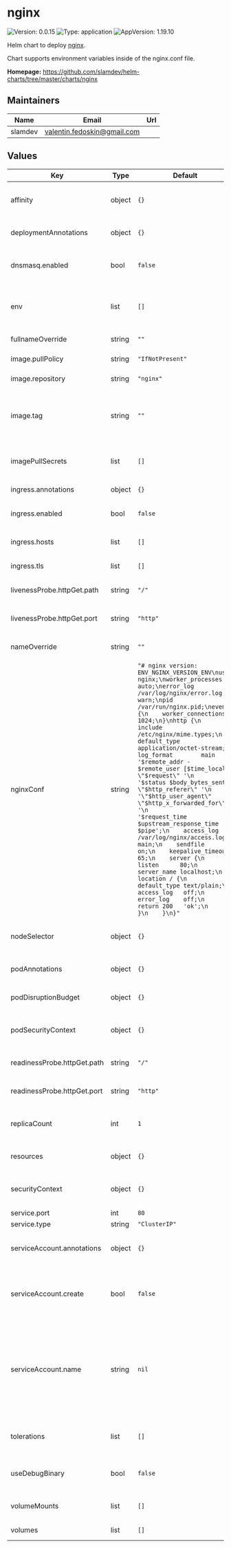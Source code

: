 # nginx

![Version: 0.0.15](https://img.shields.io/badge/Version-0.0.15-informational?style=flat-square) ![Type: application](https://img.shields.io/badge/Type-application-informational?style=flat-square) ![AppVersion: 1.19.10](https://img.shields.io/badge/AppVersion-1.19.10-informational?style=flat-square)

Helm chart to deploy [nginx](https://www.nginx.com).

Chart supports environment variables inside of the nginx.conf file.

**Homepage:** <https://github.com/slamdev/helm-charts/tree/master/charts/nginx>

## Maintainers

| Name | Email | Url |
| ---- | ------ | --- |
| slamdev | valentin.fedoskin@gmail.com |  |

## Values

| Key | Type | Default | Description |
|-----|------|---------|-------------|
| affinity | object | `{}` | affinity for scheduler pod assignment |
| deploymentAnnotations | object | `{}` | annotations to add to the deployment |
| dnsmasq.enabled | bool | `false` | enable simple dns server for nginx |
| env | list | `[]` | additional environment variables for the deployment |
| fullnameOverride | string | `""` | full name of the chart. |
| image.pullPolicy | string | `"IfNotPresent"` | image pull policy |
| image.repository | string | `"nginx"` | image repository |
| image.tag | string | `""` | image tag (chart's appVersion value will be used if not set) |
| imagePullSecrets | list | `[]` | image pull secret for private images |
| ingress.annotations | object | `{}` | ingress annotations |
| ingress.enabled | bool | `false` | enables Ingress for nginx |
| ingress.hosts | list | `[]` | ingress accepted hostnames |
| ingress.tls | list | `[]` | ingress TLS configuration |
| livenessProbe.httpGet.path | string | `"/"` | path for liveness probe |
| livenessProbe.httpGet.port | string | `"http"` | port for liveness probe |
| nameOverride | string | `""` | override name of the chart |
| nginxConf | string | `"# nginx version: ENV_NGINX_VERSION_ENV\nuser             nginx;\nworker_processes auto;\nerror_log        /var/log/nginx/error.log warn;\npid              /var/run/nginx.pid;\nevents {\n    worker_connections 1024;\n}\nhttp {\n    include           /etc/nginx/mime.types;\n    default_type      application/octet-stream;\n    log_format        main '$remote_addr - $remote_user [$time_local] \"$request\" '\n                           '$status $body_bytes_sent \"$http_referer\" '\n                           '\"$http_user_agent\" \"$http_x_forwarded_for\" '\n                           '$request_time $upstream_response_time $pipe';\n    access_log        /var/log/nginx/access.log main;\n    sendfile          on;\n    keepalive_timeout 65;\n    server {\n        listen      80;\n        server_name localhost;\n        location / {\n            default_type text/plain;\n            access_log   off;\n            error_log    off;\n            return 200   'ok';\n        }\n    }\n}"` | nginx config to provision inside of the container |
| nodeSelector | object | `{}` | node for scheduler pod assignment |
| podAnnotations | object | `{}` | annotations to add to the pod |
| podDisruptionBudget | object | `{}` | disruption budget for pod |
| podSecurityContext | object | `{}` | specifies security settings for a pod |
| readinessProbe.httpGet.path | string | `"/"` | path for readiness probe |
| readinessProbe.httpGet.port | string | `"http"` | port for readiness probe |
| replicaCount | int | `1` | number of replicas for nginx deployment. |
| resources | object | `{}` | custom resource configuration |
| securityContext | object | `{}` | specifies security settings for a container |
| service.port | int | `80` | service port |
| service.type | string | `"ClusterIP"` | service type |
| serviceAccount.annotations | object | `{}` | annotations to add to the service account |
| serviceAccount.create | bool | `false` | specifies whether a service account should be created |
| serviceAccount.name | string | `nil` | the name of the service account to use; if not set and create is true, a name is generated using the fullname template |
| tolerations | list | `[]` | tolerations for scheduler pod assignment |
| useDebugBinary | bool | `false` | run nginx-debug binary instead of normal one |
| volumeMounts | list | `[]` | additional volume mounts |
| volumes | list | `[]` | additional volumes |
